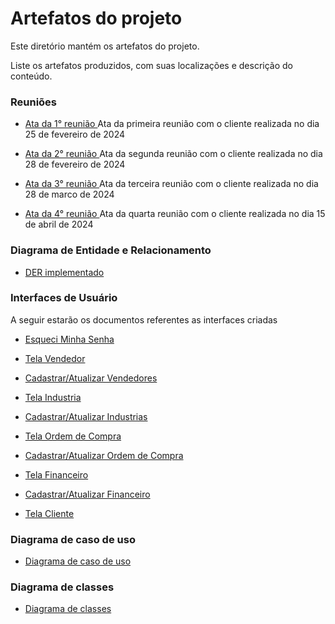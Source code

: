 # Artefatos do projeto

Este diretório mantém os artefatos do projeto.

Liste os artefatos produzidos, com suas localizações e descrição do conteúdo.

### Reuniões

- [Ata da 1° reunião ](./atas/Ata1reuniao.pdf) Ata da primeira reunião com o cliente realizada no dia 25 de fevereiro de 2024

- [Ata da 2° reunião ](./atas/Ata2reuniao.pdf) Ata da segunda reunião com o cliente realizada no dia 28 de fevereiro de 2024

- [Ata da 3° reunião ](./atas/Ata3reuniao.pdf) Ata da terceira reunião com o cliente realizada no dia 28 de marco de 2024

- [Ata da 4° reunião ](./atas/Ata4reuniao.pdf) Ata da quarta reunião com o cliente realizada no dia 15 de abril de 2024

### Diagrama de Entidade e Relacionamento

- [DER implementado ](./DER/DER.pdf)

### Interfaces de Usuário

A seguir estarão os documentos referentes as interfaces criadas

- [Esqueci Minha Senha ](userInterface/InterfacedeusuarioEsqueciminhasenha.pdf)

- [Tela Vendedor ](userInterface/InterfacedeusuarioTelaVendedor.pdf)

- [Cadastrar/Atualizar Vendedores ](userInterface/InterfacedeusuarioCadastroVendedor.pdf)

- [Tela Industria ](userInterface/InterfacedeusuarioTelaIndustria.pdf)

- [Cadastrar/Atualizar Industrias ](userInterface.pdf)

- [Tela Ordem de Compra ](userInterface/ordemDeCompra/InterfaceDeUsuárioOrdensDeCompra.pdf)

- [Cadastrar/Atualizar Ordem de Compra ](userInterface/ordemDeCompra/InterfaceDeUsuárioCadastrar_EditarOrdemDeCompra.pdf)

- [Tela Financeiro ](userInterface/InterfacedeusuarioTelaFinanceiro.pdf)

- [Cadastrar/Atualizar Financeiro ](userInterface/InterfacedeusuarioRegistroFinanceiro.pdf)

- [Tela Cliente ](userInterface/InterfacedeusuárioTelaCliente.pdf)

### Diagrama de caso de uso

- [Diagrama de caso de uso](UserCaseDiagram/userCaseDiagram.pdf)

### Diagrama de classes

- [Diagrama de classes](DiagramaDeClasses/diagramaDeClassesUML.pdf)
